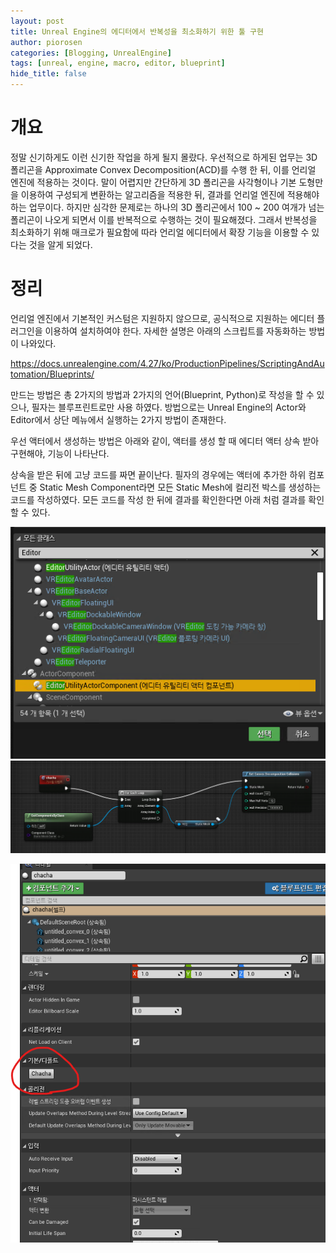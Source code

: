 ```yaml
---
layout: post
title: Unreal Engine의 에디터에서 반복성을 최소화하기 위한 툴 구현
author: piorosen
categories: [Blogging, UnrealEngine]
tags: [unreal, engine, macro, editor, blueprint]
hide_title: false
---
```


# 개요
정말 신기하게도 이런 신기한 작업을 하게 될지 몰랐다. 우선적으로 하게된 업무는 3D 폴리곤을 Approximate Convex Decomposition(ACD)를 수행 한 뒤, 이를 언리얼 엔진에 적용하는 것이다. 말이 어렵지만 간단하게 3D 폴리곤을 사각형이나 기본 도형만을 이용하여 구성되게 변환하는 알고리즘을 적용한 뒤, 결과를 언리얼 엔진에 적용해야하는 업무이다. 하지만 심각한 문제로는 하나의 3D 폴리곤에서 100 ~ 200 여개가 넘는 폴리곤이 나오게 되면서 이를 반복적으로 수행하는 것이 필요해졌다. 그래서 반복성을 최소화하기 위해 매크로가 필요함에 따라 언리얼 에디터에서 확장 기능을 이용할 수 있다는 것을 알게 되었다.

# 정리

언리얼 엔진에서 기본적인 커스텀은 지원하지 않으므로, 공식적으로 지원하는 에디터 플러그인을 이용하여 설치하여야 한다. 자세한 설명은 아래의 스크립트를 자동화하는 방법이 나와있다.

https://docs.unrealengine.com/4.27/ko/ProductionPipelines/ScriptingAndAutomation/Blueprints/

만드는 방법은 총 2가지의 방법과 2가지의 언어(Blueprint, Python)로 작성을 할 수 있으나, 필자는 블루프린트로만 사용 하였다. 방법으로는 Unreal Engine의 Actor와 Editor에서 상단 메뉴에서 실행하는 2가지 방법이 존재한다.

우선 액터에서 생성하는 방법은 아래와 같이, 액터를 생성 할 때 에디터 액터 상속 받아 구현해야, 기능이 나타난다.

상속을 받은 뒤에 고냥 코드를 짜면 끝이난다. 필자의 경우에는 액터에 추가한 하위 컴포넌트 중 Static Mesh Component라면 모든 Static Mesh에 컬리전 박스를 생성하는 코드를 작성하였다. 모든 코드를 작성 한 뒤에 결과를 확인한다면 아래 처럼 결과를 확인할 수 있다.

![a](./assets/img/post/2023-01-29-Editor.png)
![a](./assets/img/post/2023-01-29-UE.png)

![a](./assets/img/post/2023-01-29-Result.png)
